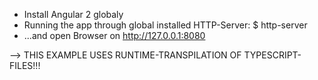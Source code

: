 - Install Angular 2 globaly
- Running the app through global installed HTTP-Server:
  $ http-server
- ...and open Browser on http://127.0.0.1:8080


--> THIS EXAMPLE USES RUNTIME-TRANSPILATION OF TYPESCRIPT-FILES!!!